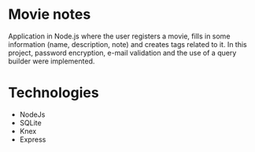 # Movie notes
Application in Node.js where the user registers a movie, fills in some information (name, description, note) and creates tags related to it. In this project, password encryption, e-mail validation and the use of a query builder were implemented.

 # Technologies
 - NodeJs
 - SQLite
 - Knex
 - Express

